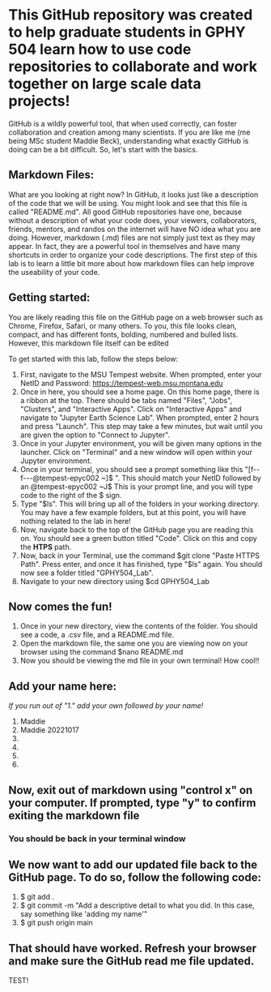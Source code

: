 # This GitHub repository was created to help graduate students in GPHY 504 learn how to use code repositories to collaborate and work together on large scale data projects!
GitHub is a wildly 
powerful tool, that when used correctly, can foster collaboration and creation among many scientists. If you are like me (me being MSc student Maddie Beck), understanding what exactly GitHub is 
doing can be a bit difficult. So, let's start with the basics.

## Markdown Files:
What are you looking at right now? In GitHub, it looks just like a description of the code that we will be using. You might look and see that this file is called "README.md". All good GitHub repositories have one, because without a description of what your code does, your viewers, collaborators, friends, mentors, and randos on the internet will have NO idea what you are doing. However, markdown (.md) files are not simply just text as they may appear. In fact, they are a powerful tool in themselves and have many shortcuts in order to organize your code descriptions. The first step 
of this lab is to learn a little bit more about how markdown files can help improve the useability of your code. 

## Getting started: 
You are likely reading this file on the GitHub page on a web browser such as Chrome, Firefox, Safari, or many others. To you, this file looks clean, compact, and has different fonts, bolding, numbered and bulled lists. However, this markdown file itself can be edited 

To get started with this lab, follow the steps below:

1. First, navigate to the MSU Tempest website. When prompted, enter your NetID and Password: https://tempest-web.msu.montana.edu
1. Once in here, you should see a home page. On this home page, there is a ribbon at the top. There should be tabs named "Files", "Jobs", "Clusters", and "Interactive Apps". Click on "Interactive Apps" and navigate to "Jupyter Earth Science Lab". When prompted, enter 2 hours and press "Launch". This step may take a few minutes, but wait until you are given the option to "Connect to Jupyter". 
1. Once in your Jupyter environment, you will be given many options in the launcher. Click on "Terminal" and a new window will open within your Jupyter environment. 
1. Once in your terminal, you should see a prompt something like this "[f--f---@tempest-epyc002 ~]$ ". This should match your NetID followed by an @tempest-epyc002 ~J$ This is your prompt line, and you will type code to the right of the $ sign. 
1. Type "$ls". This will bring up all of the folders in your working directory. You may have a few example folders, but at this point, you will have nothing related to the lab in here!
1. Now, navigate back to the top of the GitHub page you are reading this on. You should see a green button titled "Code". Click on this and copy the **HTPS** path. 
1. Now, back in your Terminal, use the command $git clone "Paste HTTPS Path". Press enter, and once it has finished, type "$ls" again. You should now see a folder titled "GPHY504_Lab".
1. Navigate to your new directory using $cd GPHY504_Lab

## Now comes the fun!
1. Once in your new directory, view the contents of the folder. You should see a code, a .csv file, and a README.md file.
1. Open the markdown file, the same one you are viewing now on your browser using the command $nano README.md
5. Now you should be viewing the md file in your own terminal! How cool!! 

## Add your name here: 
*If you run out of "1." add your own followed by your name!*
1. Maddie
1. Maddie 20221017
1.
1.
1. 
1. 

## Now, exit out of markdown using "control x" on your computer. If prompted, type "y" to confirm exiting the markdown file
### You should be back in your terminal window

## We now want to add our updated file back to the GitHub page. To do so, follow the following code:
1. $ git add .
1. $ git commit -m "Add a descriptive detail to what you did. In this case, say something like 'adding my name'"
1. $ git push origin main

## That should have worked. Refresh your browser and make sure the GitHub read me file updated. 

TEST!
